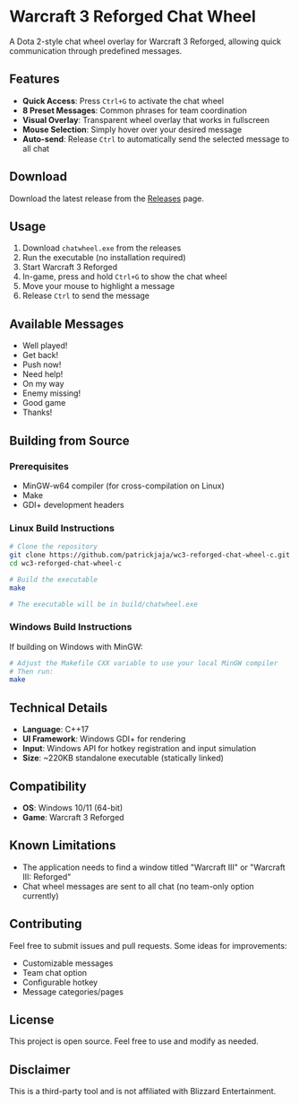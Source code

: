 # Warcraft 3 Reforged Chat Wheel

A Dota 2-style chat wheel overlay for Warcraft 3 Reforged, allowing quick communication through predefined messages.

## Features

- **Quick Access**: Press `Ctrl+G` to activate the chat wheel
- **8 Preset Messages**: Common phrases for team coordination
- **Visual Overlay**: Transparent wheel overlay that works in fullscreen
- **Mouse Selection**: Simply hover over your desired message
- **Auto-send**: Release `Ctrl` to automatically send the selected message to all chat

## Download

Download the latest release from the [Releases](https://github.com/patrickjaja/wc3-reforged-chat-wheel-c/releases) page.

## Usage

1. Download `chatwheel.exe` from the releases
2. Run the executable (no installation required)
3. Start Warcraft 3 Reforged
4. In-game, press and hold `Ctrl+G` to show the chat wheel
5. Move your mouse to highlight a message
6. Release `Ctrl` to send the message

## Available Messages

- Well played!
- Get back!
- Push now!
- Need help!
- On my way
- Enemy missing!
- Good game
- Thanks!

## Building from Source

### Prerequisites

- MinGW-w64 compiler (for cross-compilation on Linux)
- Make
- GDI+ development headers

### Linux Build Instructions

```bash
# Clone the repository
git clone https://github.com/patrickjaja/wc3-reforged-chat-wheel-c.git
cd wc3-reforged-chat-wheel-c

# Build the executable
make

# The executable will be in build/chatwheel.exe
```

### Windows Build Instructions

If building on Windows with MinGW:

```bash
# Adjust the Makefile CXX variable to use your local MinGW compiler
# Then run:
make
```

## Technical Details

- **Language**: C++17
- **UI Framework**: Windows GDI+ for rendering
- **Input**: Windows API for hotkey registration and input simulation
- **Size**: ~220KB standalone executable (statically linked)

## Compatibility

- **OS**: Windows 10/11 (64-bit)
- **Game**: Warcraft 3 Reforged

## Known Limitations

- The application needs to find a window titled "Warcraft III" or "Warcraft III: Reforged"
- Chat wheel messages are sent to all chat (no team-only option currently)

## Contributing

Feel free to submit issues and pull requests. Some ideas for improvements:
- Customizable messages
- Team chat option
- Configurable hotkey
- Message categories/pages

## License

This project is open source. Feel free to use and modify as needed.

## Disclaimer

This is a third-party tool and is not affiliated with Blizzard Entertainment.